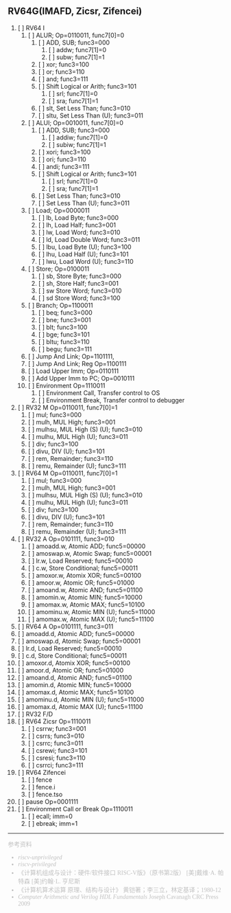 ## RV64G(IMAFD, Zicsr, Zifencei)
1. [ ] RV64 I
   1. [ ] ALUR; Op=0110011, func7[0]=0
      1. [ ] ADD, SUB; func3=000
         1. [ ] addw; func7[1]=0
         2. [ ] subw; func7[1]=1
      2. [ ] xor; func3=100
      3. [ ] or; func3=110
      4. [ ] and; func3=111
      5. [ ] Shift Logical or Arith; func3=101
         1. [ ] srl; func7[1]=0
         2. [ ] sra; func7[1]=1
      6. [ ] slt, Set Less Than; func3=010
      7. [ ] sltu, Set Less Than (U); func3=011
   2. [ ] ALUI; Op=0010011, func7[0]=0
      1. [ ] ADD, SUB; func3=000
         1. [ ] addiw; func7[1]=0
         2. [ ] subiw; func7[1]=1
      2. [ ] xori; func3=100
      3. [ ] ori; func3=110
      4. [ ] andi; func3=111
      5. [ ] Shift Logical or Arith; func3=101
         1. [ ] srl; func7[1]=0
         2. [ ] sra; func7[1]=1
      6. [ ] Set Less Than; func3=010
      7. [ ] Set Less Than (U); func3=011
   3. [ ] Load; Op=0000011
      1. [ ] lb, Load Byte; func3=000
      2. [ ] lh, Load Half; func3=001
      3. [ ] lw, Load Word; func3=010
      4. [ ] ld, Load Double Word; func3=011
      5. [ ] lbu, Load Byte (U); func3=100
      6. [ ] lhu, Load Half (U); func3=101
      7. [ ] lwu, Load Word (U); func3=110
   4. [ ] Store; Op=0100011
      1. [ ] sb, Store Byte; func3=000
      2. [ ] sh, Store Half; func3=001
      3. [ ] sw Store Word; func3=010
      4. [ ] sd Store Word; func3=100
   5. [ ] Branch; Op=1100011
      1. [ ] beq; func3=000
      2. [ ] bne; func3=001
      3. [ ] blt; func3=100
      4. [ ] bge; func3=101
      5. [ ] bltu; func3=110
      6. [ ] begu; func3=111
   6. [ ] Jump And Link; Op=1101111, 
   7. [ ] Jump And Link; Reg Op=1100111
   8. [ ] Load Upper Imm; Op=0110111
   9.  [ ] Add Upper Imm to PC; Op=0010111
   10. [ ] Environment Op=1110011
       1.  [ ] Environment Call, Transfer control to OS
       2.  [ ] Environment Break, Transfer control to debugger
2. [ ] RV32 M Op=0110011, func7[0]=1
   1. [ ] mul; func3=000
   2. [ ] mulh, MUL High; func3=001
   3. [ ] mulhsu, MUL High (S) (U); func3=010
   4. [ ] mulhu, MUL High (U); func3=011
   5. [ ] div; func3=100
   6. [ ] divu, DIV (U); func3=101
   7. [ ] rem, Remainder; func3=110
   8. [ ] remu, Remainder (U); func3=111
3. [ ] RV64 M Op=0110011, func7[0]=1
   1. [ ] mul; func3=000
   2. [ ] mulh, MUL High; func3=001
   3. [ ] mulhsu, MUL High (S) (U); func3=010
   4. [ ] mulhu, MUL High (U); func3=011
   5. [ ] div; func3=100
   6. [ ] divu, DIV (U); func3=101
   7. [ ] rem, Remainder; func3=110
   8. [ ] remu, Remainder (U); func3=111
4. [ ] RV32 A Op=0101111, func3=010
   1. [ ] amoadd.w, Atomic ADD; func5=00000
   2. [ ] amoswap.w, Atomic Swap; func5=00001
   3. [ ] lr.w, Load Reserved; func5=00010
   4. [ ] c.w, Store Conditional; func5=00011
   5. [ ] amoxor.w, Atomix XOR; func5=00100
   6. [ ] amoor.w, Atomic OR; func5=01000
   7. [ ] amoand.w, Atomic AND; func5=01100
   8. [ ] amomin.w, Atomic MIN; func5=10000
   9. [ ] amomax.w, Atomic MAX; func5=10100
   10. [ ] amominu.w, Atomic MIN (U); func5=11000
   11. [ ] amomax.w, Atomic MAX (U); func5=11100
5.  [ ] RV64 A Op=0101111, func3=011
   1. [ ] amoadd.d, Atomic ADD; func5=00000
   2. [ ] amoswap.d, Atomic Swap; func5=00001
   3. [ ] lr.d, Load Reserved; func5=00010
   4. [ ] c.d, Store Conditional; func5=00011
   5. [ ] amoxor.d, Atomix XOR; func5=00100
   6. [ ] amoor.d, Atomic OR; func5=01000
   7. [ ] amoand.d, Atomic AND; func5=01100
   8. [ ] amomin.d, Atomic MIN; func5=10000
   9. [ ] amomax.d, Atomic MAX; func5=10100
   10. [ ] amominu.d, Atomic MIN (U); func5=11000
   11. [ ] amomax.d, Atomic MAX (U); func5=11100
6. [ ] RV32 F/D
7. [ ] RV64 Zicsr Op=1110011
   1. [ ] csrrw; func3=001
   2. [ ] csrrs; func3=010
   3. [ ] csrrc; func3=011
   4. [ ] csrewi; func3=101
   5. [ ] csresi; func3=110
   6. [ ] csrrci; func3=111
8. [ ] RV64 Zifencei
   1. [ ] fence
   2. [ ] fence.i
   3. [ ] fence.tso
9. [ ] pause Op=0001111
10. [ ] Environment Call or Break Op=1110011
    1.  [ ] ecall; imm=0
    2.  [ ] ebreak; imm=1

---

<font face="楷体" color=silver>

参考资料
- *riscv-unprivileged*
- *riscv-privileged*
- 《计算机组成与设计：硬件/软件接口 RISC-V版》（原书第2版） [美]戴维·A. 帕特森 [美]约翰·L. 亨尼斯
- 《计算机算术运算 原理、结构与设计》 黄铠著；李三立，林定基译；1980-12
- *Computer Arithmetic and Verilog HDL Fundamentals* Joseph Cavanagh CRC Press 2009

</font>